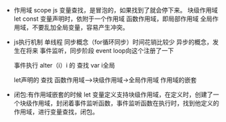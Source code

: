 - 作用域 scope
js 变量查找，是冒泡的，如果找到了就会停下来。
块级作用域 let const
变量声明时，依附于一个作用域
函数作用域，即局部作用域
全局作用域，不要乱加全局变量，容易产生冲突。

- js执行机制
  单线程
  同步概念（for循环同步）时间花销比较少
  异步的概念，发生在将来
  事件监听，同步阶段
  event loop向这个注册了一下

  事件执行
  alter（i）i 的
  查找 var i全局

  let声明的 查找 函数作用域——>块级作用域->全局作用域 作用域的嵌套

- 闭包:有作用域嵌套的时候
 let 变量定义支持块级作用域，在定义时，创建了一个块级作用域，封闭着事件监听函数，事件监听函数在执行时，找到他定义的作用域，进行变量查找，闭包。
